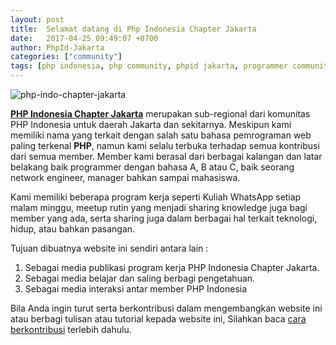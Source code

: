 ```yaml
---
layout: post
title:  Selamat datang di Php Indonesia Chapter Jakarta
date:   2017-04-25 09:49:07 +0700
author: PhpId-Jakarta
categories: ["community"]
tags: [php indonesia, php community, phpid jakarta, programmer community]
---
```



![php-indo-chapter-jakarta](https://phpid-jakarta.github.io/assets/images/logo.png)


[**PHP Indonesia Chapter Jakarta**][phpid-jakarta] merupakan sub-regional dari komunitas PHP Indonesia untuk daerah Jakarta dan sekitarnya. Meskipun kami memiliki nama yang terkait dengan salah satu bahasa pemrograman web paling terkenal **PHP**, namun kami selalu terbuka terhadap semua kontribusi dari semua member. Member kami berasal dari berbagai kalangan dan latar belakang baik programmer dengan bahasa A, B atau C, baik seorang network engineer, manager bahkan sampai mahasiswa.


Kami memiliki beberapa program kerja seperti Kuliah WhatsApp setiap malam minggu, meetup rutin yang menjadi sharing knowledge juga bagi member yang ada, serta sharing juga dalam berbagai hal terkait teknologi, hidup, atau bahkan pasangan.

<a name='more'></a>

Tujuan dibuatnya website ini sendiri antara lain :

1. Sebagai media publikasi program kerja PHP Indonesia Chapter Jakarta.
2. Sebagai media belajar dan saling berbagi pengetahuan.
3. Sebagai media interaksi antar member PHP Indonesia


Bila Anda ingin turut serta berkontribusi dalam mengembangkan website ini atau berbagi tulisan atau tutorial kepada website ini, Silahkan baca [cara berkontribusi][kontribusi] terlebih dahulu.

[phpid-jakarta]: https://phpid-jakarta.github.io
[kontribusi]: https://github.com/phpid-jakarta/phpid-jakarta.github.io/wiki/Aturan-dan-Cara-Berkontribusi

